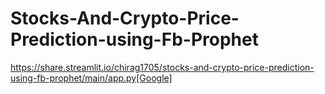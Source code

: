 # Stocks-And-Crypto-Price-Prediction-using-Fb-Prophet
https://share.streamlit.io/chirag1705/stocks-and-crypto-price-prediction-using-fb-prophet/main/app.py[Google]
